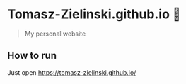 # Tomasz-Zielinski.github.io 👨
>My personal website
## How to run
Just open https://tomasz-zielinski.github.io/
